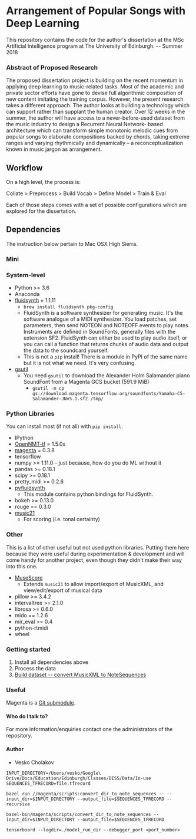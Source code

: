 # Arrangement of Popular Songs with Deep Learning #

This repository contains the code for the author's dissertation at the MSc Artificial Intelligence program at The University of Edinburgh. -- Summer 2018


### Abstract of Proposed Research ###
The proposed dissertation project is building on the recent momentum in applying deep learning to music-related tasks. Most of the academic and private sector efforts have gone to devise full algorithmic composition of new content imitating the training corpus. However, the present research takes a different approach. The author looks at building a technology which can support rather than supplant the human creator. Over 12 weeks in the summer, the author will have access to a never-before-used dataset from the music industry to design a Recurrent Neural Network- based architecture which can transform simple monotonic melodic cues from popular songs to elaborate compositions backed by chords, taking extreme ranges and varying rhythmically and dynamically – a reconceptualization known in music jargon as arrangement.


## Workflow ##

On a high level, the process is:

Collate > Preprocess > Build Vocab > Define Model > Train & Eval

Each of those steps comes with a set of possible configurations which are explored for the dissertation.

## Dependencies ##
The instruction below pertain to Mac OSX High Sierra.


### Mini ###

### System-level ###
* Python >= 3.6
* Anaconda
* [fluidsynth](http://www.fluidsynth.org/) = 1.1.11
    * `brew install fluidsynth pkg-config`
    * FluidSynth is a software synthesizer for generating music. It's the software analogue of a MIDI synthesizer.  You load patches, set parameters, then send NOTEON and NOTEOFF events to play notes. Instruments are defined in SoundFonts, generally files with the extension SF2. FluidSynth can either be used to play audio itself, or you can call a function that returns chunks of audio data and output the data to the soundcard yourself.
    * This is not a `pip` install! There is a module in PyPI of the same name but it is not what we need. It's very confusing.
* [gsutil](https://cloud.google.com/storage/docs/gsutil_install)
    * You need `gsutil` to download the Alexander Holm Salamander piano SoundFont from a Magenta GCS bucket (591.9 MiB)
        * `gsutil -m cp gs://download.magenta.tensorflow.org/soundfonts/Yamaha-C5-Salamander-JNv5.1.sf2 /tmp/`

### Python Libraries ###

You can install most (if not all) with `pip install`.
* IPython
* [OpenNMT-tf](https://github.com/OpenNMT/OpenNMT-tf) = 1.5.0s
* [magenta](https://github.com/tensorflow/magenta/blob/master/README.md) = 0.3.8
* tensorflow
* numpy >= 1.11.0 – just because, how do you do ML without it
* pandas >= 0.18.1
* scipy >= 0.18.1
* pretty_midi >= 0.2.6
* [pyfluidsynth](https://github.com/nwhitehead/pyfluidsynth)
    * This module contains python bindings for FluidSynth.
* bokeh >= 0.13.0
* rouge == 0.3.0
* [music21](http://web.mit.edu/music21/)
    * For scoring (i.e. tonal certainty)


### Other ###
This is a list of other useful but not used python libraries. Putting them here because they were useful during experimentation & development and will come handy for another project, even though they didn't make their way into this one.

* [MuseScore](https://musescore.org/en)
    * Extends `music21` to allow import/export of MusicXML, and view/edit/export of musical data
* pillow >= 3.4.2
* intervaltree >= 2.1.0
* librosa >= 0.6.0
* mido == 1.2.6
* mir_eval >= 0.4
* python-rtmidi
* wheel


### Getting started ###

1. Install all dependencies above
2. Process the data
3. [Build dataset -- convert MusicXML to NoteSequences](https://github.com/tensorflow/magenta/blob/master/magenta/scripts/README.md)



### Useful ###
Magenta is a [Git submodule](https://git-scm.com/book/en/v2/Git-Tools-Submodules).



#### Who do I talk to? ####
For more information/enquiries contact one the administrators of the repository.

#### Author ####
* Vesko Cholakov



`INPUT_DIRECTORY=/Users/vesko/Google\ Drive/Docs/Education/Edinburgh/Classes/DISS/Data/In-use`
`SEQUENCES_TFRECORD=file.tfrecord`

`bazel run //magenta/scripts:convert_dir_to_note_sequences -- --input_dir=$INPUT_DIRECTORY --output_file=$SEQUENCES_TFRECORD --recursive`


`bazel-bin/magenta/scripts/convert_dir_to_note_sequences --input_dir=$INPUT_DIRECTORY --output_file=$SEQUENCES_TFRECORD`


`tensorboard --logdir=./model_run_dir --debugger_port <port_number>`